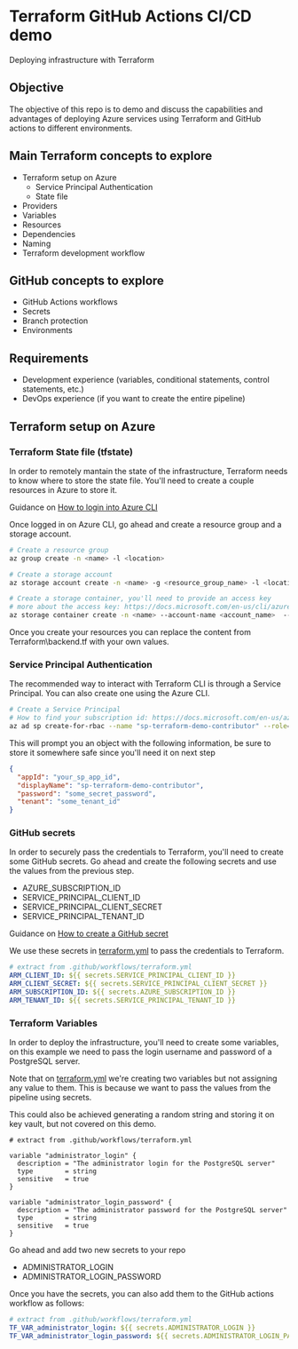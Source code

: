 # Terraform GitHub Actions CI/CD demo
Deploying infrastructure with Terraform

## Objective

The objective of this repo is to demo and discuss the capabilities and advantages of deploying Azure services using Terraform and GitHub actions to different environments.

## Main Terraform concepts to explore

- Terraform setup on Azure
  - Service Principal Authentication
  - State file
- Providers
- Variables
- Resources
- Dependencies
- Naming
- Terraform development workflow

## GitHub concepts to explore

- GitHub Actions workflows
- Secrets
- Branch protection
- Environments

## Requirements

- Development experience (variables, conditional statements, control statements, etc.)
- DevOps experience (if you want to create the entire pipeline)

## Terraform setup on Azure
### Terraform State file (tfstate)
In order to remotely mantain the state of the infrastructure, Terraform needs to know where to store the state file.
You'll need to create a couple resources in Azure to store it.

Guidance on [How to login into Azure CLI](https://docs.microsoft.com/en-us/cli/azure/login?view=azure-cli-latest)

Once logged in on Azure CLI, go ahead and create a resource group and a storage account.

```bash
# Create a resource group
az group create -n <name> -l <location>

# Create a storage account
az storage account create -n <name> -g <resource_group_name> -l <location> --sku <sku>

# Create a storage container, you'll need to provide an access key
# more about the access key: https://docs.microsoft.com/en-us/cli/azure/storage/container?view=azure-cli-latest#az-storage-container-create
az storage container create -n <name> --account-name <account_name>  --account-key <key>
```
Once you create your resources you can replace the content from Terraform\backend.tf with your own values.

### Service Principal Authentication
The recommended way to interact with Terraform CLI is through a Service Principal.
You can also create one using the Azure CLI.

```bash
# Create a Service Principal
# How to find your subscription id: https://docs.microsoft.com/en-us/azure/azure-portal/get-subscription-tenant-id
az ad sp create-for-rbac --name "sp-terraform-demo-contributor" --role="Contributor" --scopes="/subscriptions/<your_subscription_id>"
```
This will prompt you an object with the following information, be sure to store it somewhere safe since you'll need it on next step

```json
{
  "appId": "your_sp_app_id",
  "displayName": "sp-terraform-demo-contributor",
  "password": "some_secret_password",
  "tenant": "some_tenant_id"
}
```

### GitHub secrets
In order to securely pass the credentials to Terraform, you'll need to create some GitHub secrets.
Go ahead and create the following secrets and use the values from the previous step.

- AZURE_SUBSCRIPTION_ID
- SERVICE_PRINCIPAL_CLIENT_ID
- SERVICE_PRINCIPAL_CLIENT_SECRET
- SERVICE_PRINCIPAL_TENANT_ID

Guidance on [How to create a GitHub secret](https://github.com/Azure/actions-workflow-samples/blob/master/assets/create-secrets-for-GitHub-workflows.md) 

We use these secrets in [terraform.yml](.github/workflows/terraform.yml) to pass the credentials to Terraform.
```yml
# extract from .github/workflows/terraform.yml
ARM_CLIENT_ID: ${{ secrets.SERVICE_PRINCIPAL_CLIENT_ID }}
ARM_CLIENT_SECRET: ${{ secrets.SERVICE_PRINCIPAL_CLIENT_SECRET }}
ARM_SUBSCRIPTION_ID: ${{ secrets.AZURE_SUBSCRIPTION_ID }}
ARM_TENANT_ID: ${{ secrets.SERVICE_PRINCIPAL_TENANT_ID }}
```

### Terraform Variables
In order to deploy the infrastructure, you'll need to create some variables, on this example we need to pass the login username and password of a PostgreSQL server.

Note that on [terraform.yml](.github/workflows/terraform.yml) we're creating two variables but not assigning any value to them. This is because we want to pass the values from the pipeline using secrets.

This could also be achieved generating a random string and storing it on key vault, but not covered on this demo.

```hcl
# extract from .github/workflows/terraform.yml

variable "administrator_login" {
  description = "The administrator login for the PostgreSQL server"
  type        = string
  sensitive   = true
}

variable "administrator_login_password" {
  description = "The administrator password for the PostgreSQL server"
  type        = string
  sensitive   = true
}
```

Go ahead and add two new secrets to your repo
- ADMINISTRATOR_LOGIN
- ADMINISTRATOR_LOGIN_PASSWORD

Once you have the secrets, you can also add them to the GitHub actions workflow as follows:

```yml
# extract from .github/workflows/terraform.yml
TF_VAR_administrator_login: ${{ secrets.ADMINISTRATOR_LOGIN }}
TF_VAR_administrator_login_password: ${{ secrets.ADMINISTRATOR_LOGIN_PASSWORD }}
```